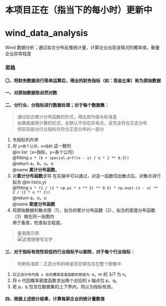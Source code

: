 # 本项目正在（指当下的每小时）更新中
# wind_data_analysis
Wind 数据分析；通过拟合分布反推统计量，计算企业出现该情况的概率值，衡量企业异常程度
### 思路
#### 〇、将财务数据进行简单运算后，得出的财务指标（如：现金比率）称为原始数据
#### 一、对原始数据取自然对数
#### 二、分行业、分指标进行数据处理；对于每个数据集：
> 通过拟合累计分布函数的形式，得出其均值与标准差  
> 如果直接用计算的形式，会默认不存在异常点，且完全符合正态分布  
> 但实际部分行业指标仅符合正态分布的一部分
1. 令指标列升序
2. 对 `y=各个公司，x=指标` 这一数列  
@in list（x=指标，y=各个公司）  
@fitting `a * (b + special.erf((x - u) / o * 2 ** 0.5))`    
@return a，b，u，o    
@name **累计分布函数**。   
3. 对**累计分布函数**求导
在实操中可以通过，对这一函数切出散点后，对散点进行拟合
@in list(x,y)    
@fitting `a * (1 / (2 * np.pi * o ** 2) ** 0.5) * np.exp(-(x - u) ** 2 / (2 * o ** 2))`     
@return a，o，u    
@name **密度分布函数**    
4. 将原始数据的散点图（1），拟合的累计分布函数（2），拟合的密度分布函数（3）做在同一张图内  
用于备查，检查拟合程度。
> 备查图示例  
![这里随便写文字](https://github.com/Fieyina/wind_data_analysis/blob/master/lib/inventory%20ratio.png)
#### 三、对于指标有效性较低的行业指标予以剔除，对于每个行业指标：
> 判断标准即：正态分布的峰是否足够包含在整个图像中
1. 以`正态分布均值 u 处的概率密度函数的取值为 m`，m 的 3/7 为 n。
2. 将 n 代回概率密度函数求出两个对应的 x 轴点位 p，q。
3. 若 p，q 包含在数据集的上下界内，则认为指标有效。
#### 四、根据上述统计结果，计算每家企业的统计量数值
